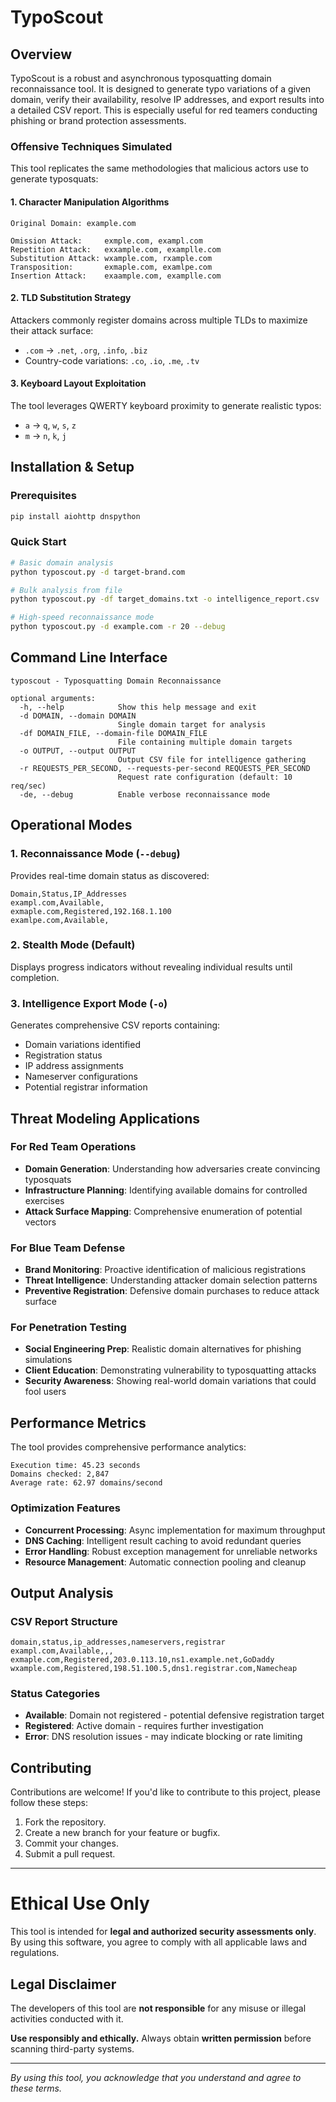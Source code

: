 # TypoScout 

## Overview

TypoScout is a robust and asynchronous typosquatting domain reconnaissance tool. It is designed to generate typo variations of a given domain, verify their availability, resolve IP addresses, and export results into a detailed CSV report. This is especially useful for red teamers conducting phishing or brand protection assessments.

### Offensive Techniques Simulated

This tool replicates the same methodologies that malicious actors use to generate typosquats:

#### 1. Character Manipulation Algorithms
```
Original Domain: example.com

Omission Attack:     exmple.com, exampl.com
Repetition Attack:   exxample.com, examplle.com
Substitution Attack: wxample.com, rxample.com
Transposition:       exmaple.com, examlpe.com
Insertion Attack:    exaample.com, examplle.com
```

#### 2. TLD Substitution Strategy
Attackers commonly register domains across multiple TLDs to maximize their attack surface:
- `.com` → `.net`, `.org`, `.info`, `.biz`
- Country-code variations: `.co`, `.io`, `.me`, `.tv`

#### 3. Keyboard Layout Exploitation
The tool leverages QWERTY keyboard proximity to generate realistic typos:
- `a` → `q`, `w`, `s`, `z`
- `m` → `n`, `k`, `j`

## Installation & Setup

### Prerequisites
```bash
pip install aiohttp dnspython
```

### Quick Start
```bash
# Basic domain analysis
python typoscout.py -d target-brand.com

# Bulk analysis from file
python typoscout.py -df target_domains.txt -o intelligence_report.csv

# High-speed reconnaissance mode
python typoscout.py -d example.com -r 20 --debug
```

## Command Line Interface

```
typoscout - Typosquatting Domain Reconnaissance

optional arguments:
  -h, --help            Show this help message and exit
  -d DOMAIN, --domain DOMAIN
                        Single domain target for analysis
  -df DOMAIN_FILE, --domain-file DOMAIN_FILE
                        File containing multiple domain targets
  -o OUTPUT, --output OUTPUT
                        Output CSV file for intelligence gathering
  -r REQUESTS_PER_SECOND, --requests-per-second REQUESTS_PER_SECOND
                        Request rate configuration (default: 10 req/sec)
  -de, --debug          Enable verbose reconnaissance mode
```

## Operational Modes

### 1. Reconnaissance Mode (`--debug`)
Provides real-time domain status as discovered:
```
Domain,Status,IP_Addresses
exampl.com,Available,
exmaple.com,Registered,192.168.1.100
examlpe.com,Available,
```

### 2. Stealth Mode (Default)
Displays progress indicators without revealing individual results until completion.

### 3. Intelligence Export Mode (`-o`)
Generates comprehensive CSV reports containing:
- Domain variations identified
- Registration status
- IP address assignments
- Nameserver configurations
- Potential registrar information

## Threat Modeling Applications

### For Red Team Operations
- **Domain Generation**: Understanding how adversaries create convincing typosquats
- **Infrastructure Planning**: Identifying available domains for controlled exercises
- **Attack Surface Mapping**: Comprehensive enumeration of potential vectors

### For Blue Team Defense
- **Brand Monitoring**: Proactive identification of malicious registrations
- **Threat Intelligence**: Understanding attacker domain selection patterns
- **Preventive Registration**: Defensive domain purchases to reduce attack surface

### For Penetration Testing
- **Social Engineering Prep**: Realistic domain alternatives for phishing simulations
- **Client Education**: Demonstrating vulnerability to typosquatting attacks
- **Security Awareness**: Showing real-world domain variations that could fool users

## Performance Metrics

The tool provides comprehensive performance analytics:

```
Execution time: 45.23 seconds
Domains checked: 2,847
Average rate: 62.97 domains/second
```

### Optimization Features
- **Concurrent Processing**: Async implementation for maximum throughput
- **DNS Caching**: Intelligent result caching to avoid redundant queries
- **Error Handling**: Robust exception management for unreliable networks
- **Resource Management**: Automatic connection pooling and cleanup

## Output Analysis

### CSV Report Structure
```csv
domain,status,ip_addresses,nameservers,registrar
exampl.com,Available,,,
exmaple.com,Registered,203.0.113.10,ns1.example.net,GoDaddy
wxample.com,Registered,198.51.100.5,dns1.registrar.com,Namecheap
```

### Status Categories
- **Available**: Domain not registered - potential defensive registration target
- **Registered**: Active domain - requires further investigation
- **Error**: DNS resolution issues - may indicate blocking or rate limiting


## Contributing
Contributions are welcome! If you'd like to contribute to this project, please follow these steps:
1. Fork the repository.
2. Create a new branch for your feature or bugfix.
3. Commit your changes.
4. Submit a pull request.

---

# **Ethical Use Only**  

This tool is intended for **legal and authorized security assessments only**. By using this software, you agree to comply with all applicable laws and regulations.  

## **Legal Disclaimer**  
The developers of this tool are **not responsible** for any misuse or illegal activities conducted with it.

**Use responsibly and ethically.** Always obtain **written permission** before scanning third-party systems.  

---  
*By using this tool, you acknowledge that you understand and agree to these terms.*
